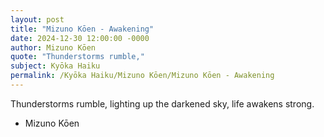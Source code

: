 ```yaml
---
layout: post
title: "Mizuno Kōen - Awakening"
date: 2024-12-30 12:00:00 -0000
author: Mizuno Kōen
quote: "Thunderstorms rumble,"
subject: Kyōka Haiku
permalink: /Kyōka Haiku/Mizuno Kōen/Mizuno Kōen - Awakening
---
```


Thunderstorms rumble,
lighting up the darkened sky,
life awakens strong.

- Mizuno Kōen
